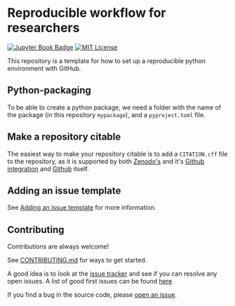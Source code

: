 # Reproducible workflow for researchers
[![Jupyter Book Badge](https://jupyterbook.org/badge.svg)](https://jorgensd.github.io/reproducibility)
[![MIT License](https://img.shields.io/badge/License-MIT-green.svg)](https://choosealicense.com/licenses/mit/)

This repository is a template for how to set up a reproducible python environment with GitHub.

## Python-packaging

To be able to create a python package, we need a folder with the name of the package (in this repository `mypackage`), and a `pyproject.toml` file.



## Make a repository citable
The easiest way to make your repository citable is to add a `CITATION.cff` file to the repository, as it is supported by both 
[Zenodo's](https://zenodo.org/) and it's [Github integration](https://docs.github.com/en/repositories/archiving-a-github-repository/referencing-and-citing-content) and [Github](https://docs.github.com/en/repositories/managing-your-repositorys-settings-and-features/customizing-your-repository/about-citation-files) itself.

## Adding an issue template
See [Adding an issue template](https://docs.github.com/en/communities/using-templates-to-encourage-useful-issues-and-pull-requests/configuring-issue-templates-for-your-repository) for more information.

## Contributing

Contributions are always welcome!

See [CONTRIBUTING.md](CONTRIBUTING.md) for ways to get started.

A good idea is to look at the [issue tracker](https://github.com/jorgensd/reproducibility/issues) and see if you can resolve any open issues.  A list of good first issues can be found [here](https://github.com/jorgensd/reproducibility/contribute)

If you find a bug in the source code, please [open an issue](https://github.com/jorgensd/reproducibility/issues/new/choose).
